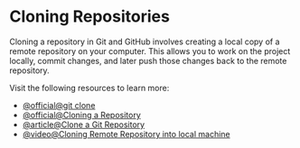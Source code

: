 # Cloning Repositories

Cloning a repository in Git and GitHub involves creating a local copy of a remote repository on your computer. This allows you to work on the project locally, commit changes, and later push those changes back to the remote repository.

Visit the following resources to learn more:

- [@official@git clone](https://git-scm.com/docs/git-clone/en)
- [@official@Cloning a Repository](https://docs.github.com/en/repositories/creating-and-managing-repositories/cloning-a-repository)
- [@article@Clone a Git Repository](https://www.atlassian.com/git/tutorials/setting-up-a-repository/git-clone)
- [@video@Cloning Remote Repository into local machine](https://youtu.be/xeQih8LVtZM?si=djlyTDpLNS0oyqQH)